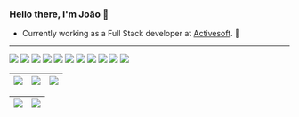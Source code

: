 ### Hello there, I'm João 👋
- Currently working as a Full Stack developer at [Activesoft](https://activesoft.com.br/). 🦾
---
<p float="left">
 <img src="https://img.shields.io/badge/Docker-2CA5E0?style=for-the-badge&logo=docker&logoColor=white">
 <img src="https://img.shields.io/badge/Angular-DD0031?style=for-the-badge&logo=angular&logoColor=white">
 <img src="https://img.shields.io/badge/Django-44B78B?style=for-the-badge&logo=django&logoColor=white">
 <img src="https://img.shields.io/badge/React-087ea9?style=for-the-badge&logo=react&logoColor=white">
 <img src="https://img.shields.io/badge/Flask-004b6b.svg?&style=for-the-badge&logo=flask&logoColor=white">
 <img src="https://img.shields.io/badge/MySQL-e97b00?style=for-the-badge&logo=mysql&logoColor=black">
 <img src="https://img.shields.io/badge/Nodejs-026e00?style=for-the-badge&logo=node.js&logoColor=white">
 <img src="https://img.shields.io/badge/Tailwind-0EA5E9?style=for-the-badge&logo=tailwind&logoColor=white">
 <img src="https://img.shields.io/badge/jira-0052CC?style=for-the-badge&logo=jira&logoColor=white">
 <img src="https://img.shields.io/badge/git-f14e32?style=for-the-badge&logo=git&logoColor=white">
 <img src="https://img.shields.io/badge/linux-000000?style=for-the-badge&logo=linux&logoColor=white">
</p>

| ![](http://github-profile-summary-cards.vercel.app/api/cards/stats?username=joapedu&theme=nord_dark) | ![](http://github-profile-summary-cards.vercel.app/api/cards/repos-per-language?username=joapedu&hide=Html&theme=nord_dark) | ![](http://github-profile-summary-cards.vercel.app/api/cards/most-commit-language?username=joapedu&theme=nord_dark) |
| :-: | :-: | :-: |

| ![](http://github-profile-summary-cards.vercel.app/api/cards/profile-details?username=joapedu&theme=nord_dark) | ![](https://github-readme-streak-stats.herokuapp.com/?user=joapedu&hide_border=true&date_format=M%20j%5B%2C%20Y%5D&background=2D3742&stroke=2D3742&ring=6bbbca&fire=6bbbca&currStreakNum=fff&sideNums=6bbbca&currStreakLabel=6bbbca&sideLabels=fff&dates=fff) |
| :-: | :-: |